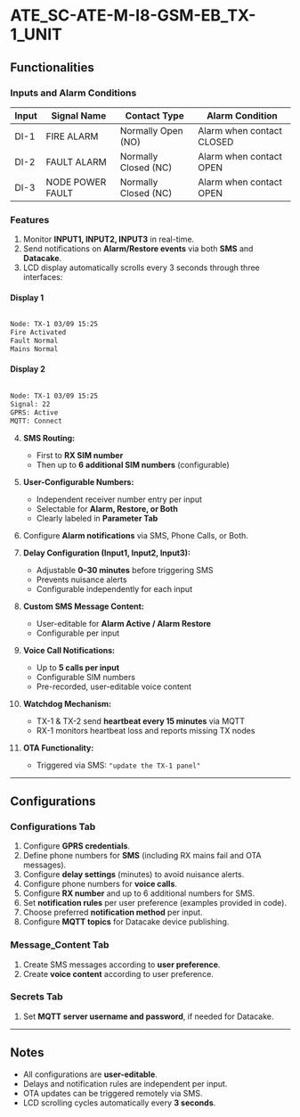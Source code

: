 # ATE_SC-ATE-M-I8-GSM-EB_TX-1_UNIT

## Functionalities

### Inputs and Alarm Conditions

| Input | Signal Name       | Contact Type                  | Alarm Condition           |
|-------|-----------------|------------------------------|---------------------------|
| DI-1  | FIRE ALARM       | Normally Open (NO)           | Alarm when contact CLOSED |
| DI-2  | FAULT ALARM      | Normally Closed (NC)         | Alarm when contact OPEN   |
| DI-3  | NODE POWER FAULT | Normally Closed (NC)         | Alarm when contact OPEN   |

### Features

1. Monitor **INPUT1, INPUT2, INPUT3** in real-time.
2. Send notifications on **Alarm/Restore events** via both **SMS** and **Datacake**.
3. LCD display automatically scrolls every 3 seconds through three interfaces:

#### Display 1

```bash

Node: TX-1 03/09 15:25
Fire Activated
Fault Normal
Mains Normal

 ```

#### Display 2

```bash

Node: TX-1 03/09 15:25
Signal: 22
GPRS: Active
MQTT: Connect

 ```

4. **SMS Routing:**
   - First to **RX SIM number**
   - Then up to **6 additional SIM numbers** (configurable)

5. **User-Configurable Numbers:**
   - Independent receiver number entry per input
   - Selectable for **Alarm, Restore, or Both**
   - Clearly labeled in **Parameter Tab**

6. Configure **Alarm notifications** via SMS, Phone Calls, or Both.
7. **Delay Configuration (Input1, Input2, Input3):**
   - Adjustable **0–30 minutes** before triggering SMS
   - Prevents nuisance alerts
   - Configurable independently for each input

8. **Custom SMS Message Content:**
   - User-editable for **Alarm Active / Alarm Restore**
   - Configurable per input

9. **Voice Call Notifications:**
   - Up to **5 calls per input**
   - Configurable SIM numbers
   - Pre-recorded, user-editable voice content

10. **Watchdog Mechanism:**
    - TX-1 & TX-2 send **heartbeat every 15 minutes** via MQTT
    - RX-1 monitors heartbeat loss and reports missing TX nodes

11. **OTA Functionality:**
    - Triggered via SMS: `"update the TX-1 panel"`

---

## Configurations

### Configurations Tab

1. Configure **GPRS credentials**.
2. Define phone numbers for **SMS** (including RX mains fail and OTA messages).
3. Configure **delay settings** (minutes) to avoid nuisance alerts.
4. Configure phone numbers for **voice calls**.
5. Configure **RX number** and up to 6 additional numbers for SMS.
6. Set **notification rules** per user preference (examples provided in code).
7. Choose preferred **notification method** per input.
8. Configure **MQTT topics** for Datacake device publishing.

### Message_Content Tab

1. Create SMS messages according to **user preference**.
2. Create **voice content** according to user preference.

### Secrets Tab

1. Set **MQTT server username and password**, if needed for Datacake.

---

## Notes

- All configurations are **user-editable**.
- Delays and notification rules are independent per input.
- OTA updates can be triggered remotely via SMS.
- LCD scrolling cycles automatically every **3 seconds**.


